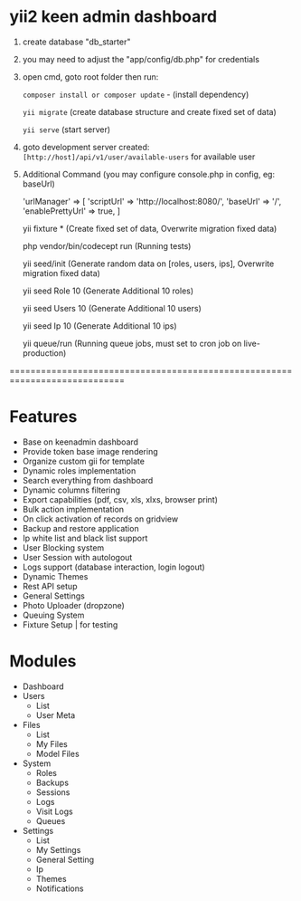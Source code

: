 # yii2 keen admin dashboard
1) create database "db_starter"
2) you may need to adjust the "app/config/db.php" for credentials
3) open cmd, goto root folder then run:

	```composer install or composer update``` - (install dependency)
	
	```yii migrate``` (create database structure and create fixed set of data)
	
	```yii serve``` (start server)

4) goto development server created: ```[http://host]/api/v1/user/available-users``` for available user
5) Additional Command (you may configure console.php in config, eg: baseUrl)

	'urlManager' => [
	    'scriptUrl' => 'http://localhost:8080/',
	    'baseUrl' => '/',
	    'enablePrettyUrl' => true,
	]
        
	yii fixture * (Create fixed set of data, Overwrite migration fixed data)

	php vendor/bin/codecept run (Running tests)

	yii seed/init (Generate random data on [roles, users, ips], Overwrite migration fixed data)

	yii seed Role 10 (Generate Additional 10 roles)

	yii seed Users 10 (Generate Additional 10 users)

	yii seed Ip 10 (Generate Additional 10 ips)

	yii queue/run (Running queue jobs, must set to cron job on live-production)

============================================================================


# Features
* Base on keenadmin dashboard
* Provide token base image rendering
* Organize custom gii for template
* Dynamic roles implementation
* Search everything from dashboard
* Dynamic columns filtering
* Export capabilities (pdf, csv, xls, xlxs, browser print)
* Bulk action implementation
* On click activation of records on gridview
* Backup and restore application
* Ip white list and black list support
* User Blocking system
* User Session with autologout
* Logs support (database interaction, login logout)
* Dynamic Themes
* Rest API setup
* General Settings
* Photo Uploader (dropzone)
* Queuing System
* Fixture Setup | for testing

# Modules
* Dashboard
* Users
	* List
	* User Meta
* Files
	* List
	* My Files
	* Model Files
* System
	* Roles
	* Backups
	* Sessions
	* Logs
	* Visit Logs
	* Queues
* Settings
	* List
	* My Settings
	* General Setting
	* Ip
	* Themes
	* Notifications

